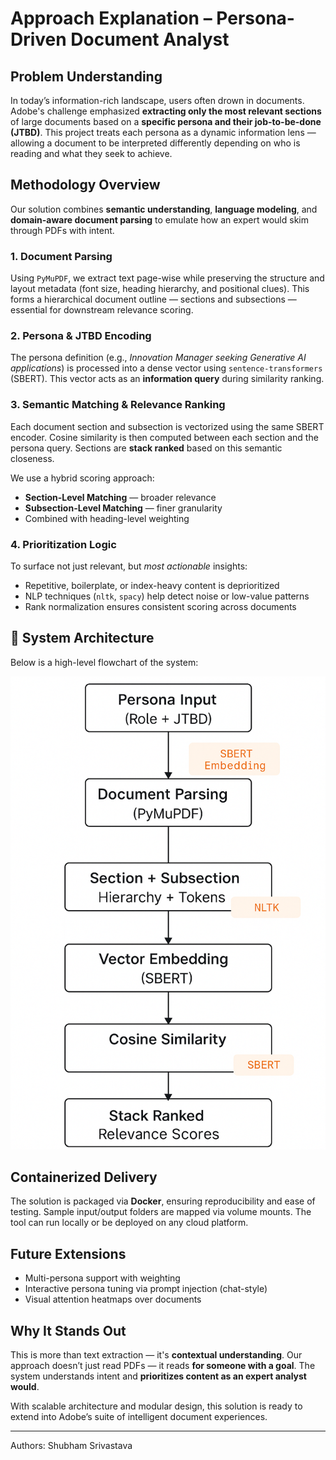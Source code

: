 # Approach Explanation – Persona-Driven Document Analyst 

##  Problem Understanding

In today’s information-rich landscape, users often drown in documents. Adobe's challenge emphasized **extracting only the most relevant sections** of large documents based on a **specific persona and their job-to-be-done (JTBD)**. This project treats each persona as a dynamic information lens — allowing a document to be interpreted differently depending on who is reading and what they seek to achieve.

##  Methodology Overview

Our solution combines **semantic understanding**, **language modeling**, and **domain-aware document parsing** to emulate how an expert would skim through PDFs with intent.

### 1.  Document Parsing

Using `PyMuPDF`, we extract text page-wise while preserving the structure and layout metadata (font size, heading hierarchy, and positional clues). This forms a hierarchical document outline — sections and subsections — essential for downstream relevance scoring.

### 2.  Persona & JTBD Encoding

The persona definition (e.g., *Innovation Manager seeking Generative AI applications*) is processed into a dense vector using `sentence-transformers` (SBERT). This vector acts as an **information query** during similarity ranking.

### 3.  Semantic Matching & Relevance Ranking

Each document section and subsection is vectorized using the same SBERT encoder. Cosine similarity is then computed between each section and the persona query. Sections are **stack ranked** based on this semantic closeness.

We use a hybrid scoring approach:
- **Section-Level Matching** — broader relevance
- **Subsection-Level Matching** — finer granularity
- Combined with heading-level weighting

### 4.  Prioritization Logic

To surface not just relevant, but *most actionable* insights:
- Repetitive, boilerplate, or index-heavy content is deprioritized
- NLP techniques (`nltk`, `spacy`) help detect noise or low-value patterns
- Rank normalization ensures consistent scoring across documents

## 🔄 System Architecture

Below is a high-level flowchart of the system:

![System Diagram](./assets/system_architecture.png)





##  Containerized Delivery

The solution is packaged via **Docker**, ensuring reproducibility and ease of testing. Sample input/output folders are mapped via volume mounts. The tool can run locally or be deployed on any cloud platform.

##  Future Extensions

- Multi-persona support with weighting
- Interactive persona tuning via prompt injection (chat-style)
- Visual attention heatmaps over documents

##  Why It Stands Out

This is more than text extraction — it's **contextual understanding**. Our approach doesn’t just read PDFs — it reads **for someone with a goal**. The system understands intent and **prioritizes content as an expert analyst would**.

With scalable architecture and modular design, this solution is ready to extend into Adobe’s suite of intelligent document experiences.

---


 Authors: Shubham Srivastava
